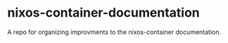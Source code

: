 # nixos-container-documentation
A repo for organizing improvments to the nixos-container documentation.

